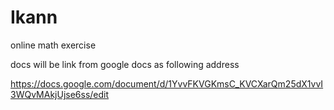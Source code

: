 # Ikann
online math exercise 

docs will be link from google docs as following address

https://docs.google.com/document/d/1YvvFKVGKmsC_KVCXarQm25dX1vvI3WQvMAkjUjse6ss/edit

